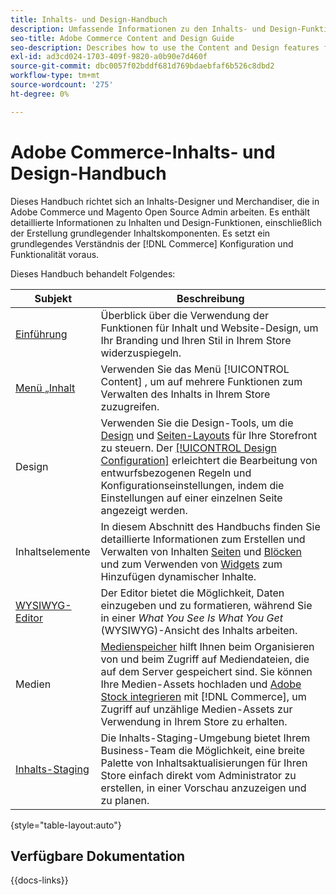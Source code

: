 ```yaml
---
title: Inhalts- und Design-Handbuch
description: Umfassende Informationen zu den Inhalts- und Design-Funktionen für Adobe Commerce- und Magento Open Source-Administratoren und E-Commerce-Marketing-Experten.
seo-title: Adobe Commerce Content and Design Guide
seo-description: Describes how to use the Content and Design features for Adobe Commerce and Magento Open Source.
exl-id: ad3cd024-1703-409f-9820-a0b90e7d460f
source-git-commit: dbc0057f02bddf681d769bdaebfaf6b526c8dbd2
workflow-type: tm+mt
source-wordcount: '275'
ht-degree: 0%

---
```


# Adobe Commerce-Inhalts- und Design-Handbuch

Dieses Handbuch richtet sich an Inhalts-Designer und Merchandiser, die in Adobe Commerce und Magento Open Source Admin arbeiten. Es enthält detaillierte Informationen zu Inhalten und Design-Funktionen, einschließlich der Erstellung grundlegender Inhaltskomponenten. Es setzt ein grundlegendes Verständnis der [!DNL Commerce] Konfiguration und Funktionalität voraus.

Dieses Handbuch behandelt Folgendes:

| Subjekt | Beschreibung |
| ------- | ----------- |
| [Einführung](introduction.md) | Überblick über die Verwendung der Funktionen für Inhalt und Website-Design, um Ihr Branding und Ihren Stil in Ihrem Store widerzuspiegeln. |
| [Menü „Inhalt](content-menu.md) | Verwenden Sie das Menü [!UICONTROL Content] , um auf mehrere Funktionen zum Verwalten des Inhalts in Ihrem Store zuzugreifen. |
| Design | Verwenden Sie die Design-Tools, um die [Design](themes.md) und [Seiten-Layouts](page-layout.md) für Ihre Storefront zu steuern. Der [[!UICONTROL Design Configuration]](configuration.md) erleichtert die Bearbeitung von entwurfsbezogenen Regeln und Konfigurationseinstellungen, indem die Einstellungen auf einer einzelnen Seite angezeigt werden. |
| Inhaltselemente | In diesem Abschnitt des Handbuchs finden Sie detaillierte Informationen zum Erstellen und Verwalten von Inhalten [Seiten](pages.md) und [Blöcken](blocks.md) und zum Verwenden von [Widgets](widgets.md) zum Hinzufügen dynamischer Inhalte. |
| [WYSIWYG-Editor](editor.md) | Der Editor bietet die Möglichkeit, Daten einzugeben und zu formatieren, während Sie in einer _What You See Is What You Get_ (WYSIWYG)-Ansicht des Inhalts arbeiten. |
| Medien | [Medienspeicher](media-storage.md) hilft Ihnen beim Organisieren von und beim Zugriff auf Mediendateien, die auf dem Server gespeichert sind. Sie können Ihre Medien-Assets hochladen und [Adobe Stock integrieren](adobe-stock.md) mit [!DNL Commerce], um Zugriff auf unzählige Medien-Assets zur Verwendung in Ihrem Store zu erhalten. |
| [Inhalts-Staging](content-staging.md) | Die Inhalts-Staging-Umgebung bietet Ihrem Business-Team die Möglichkeit, eine breite Palette von Inhaltsaktualisierungen für Ihren Store einfach direkt vom Administrator zu erstellen, in einer Vorschau anzuzeigen und zu planen. |

{style="table-layout:auto"}

## Verfügbare Dokumentation

{{docs-links}}
